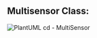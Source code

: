 ## Multisensor Class:

![PlantUML cd - MultiSensor](https://www.plantuml.com/plantuml/svg/ZLHDR-CW4BtpA-QOo9l-WCYoUcfLLRivj5MbNX2n9n4R31RWMEdNRrzii8ETP5FVcFUOUSoRyQsnJDkw5F2x5fORb4PfGjZQMCro2xbWni33wktr3zf6wHry473VHy_u0cwez1ZLo8h3R0vBM2ibpX1PmtPuaR15I_TCr6WwobxnOagfgu9PfBcI6xwjDRDSoOxCfILVfyBl7RjXXxkdKzsDvYwJhqUjeXikBajhNpQkIZTQbPDBJe2l6ye-QoQDk-_e1dXP2InHseciv8gIvEV5AvRls1RX4RL4qJtPwr7hlvZRD8MdWx5OGfQrz20sSZvqAG5_39fSXOBdDa0Z8GFMWH3dcaLJC-_Wxn4y3_dEZqLoSHgI_m-1frmtzwTjFPeQBK7ivMGt5a1LrRV6zTs7meR4eVT6gW9797Ucl1WUSimy2r3Ri-yet9uJU7jbUrnLGnjw0KUmv_V8V7cK5B5SaLclujV0w59wjIGOTd7XpzjvOcOOf-JgFlSJlQfGTXeXJU-KA51dMJJVW_n9nCiS1tsZskJnuD_SPB6L978r_Lmi8W5BU35uUdTOQN9k-RiSOIrz0a9kKHRkp_iF)
